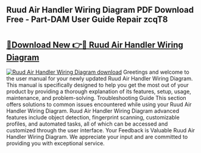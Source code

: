 ## Ruud Air Handler Wiring Diagram PDF Download Free - Part-DAM User Guide Repair zcqT8

# <h2><a href="http://dfpwsf.blite.top/?on=Ruud+Air+Handler+Wiring+Diagram">🔗Download New 👉🔴 Ruud Air Handler Wiring Diagram</a></h2>

[![Ruud Air Handler Wiring Diagram download](https://i.imgur.com/lujVjoI.png)](http://dfpwsf.blite.top/?on=Ruud+Air+Handler+Wiring+Diagram)
Greetings and welcome to the user manual for your newly updated Ruud Air Handler Wiring Diagram. This manual is specifically designed to help you get the most out of your product by providing a thorough explanation of its features, setup, usage, maintenance, and problem-solving. Troubleshooting Guide This section offers solutions to common issues encountered while using your Ruud Air Handler Wiring Diagram. Ruud Air Handler Wiring Diagram advanced features include object detection, fingerprint scanning, customizable profiles, and automated tasks, all of which can be accessed and customized through the user interface. Your Feedback is Valuable Ruud Air Handler Wiring Diagram. We appreciate your input and are committed to providing you with exceptional service.
